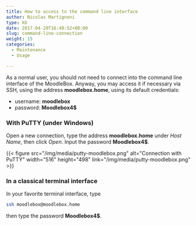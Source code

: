 ```yaml
---
title: How to access to the command line interface
author: Nicolas Martignoni
type: kb
date: 2017-04-20T16:49:52+00:00
slug: command-line-connection
weight: 15
categories:
  - Maintenance
  - Usage

---
```

As a normal user, you should not need to connect into the command line interface of the MoodleBox. Anyway, you may access it if necessary via SSH, using the address __moodlebox.home__, using its default credentials:

  * username: __moodlebox__
  * password: __Moodlebox4$__

### With PuTTY (under Windows)

Open a new connection, type the address __moodlebox.home__ under _Host Name_, then click _Open_. Input the password __Moodlebox4$__.

{{< figure src="/img/media/putty-moodlebox.png" alt="Connection with PuTTY" width="516" height="498" link="/img/media/putty-moodlebox.png" >}}

### In a classical terminal interface

In your favorite terminal interface, type

```bash
ssh moodlebox@moodlebox.home
```

then type the password __Moodlebox4$__.
